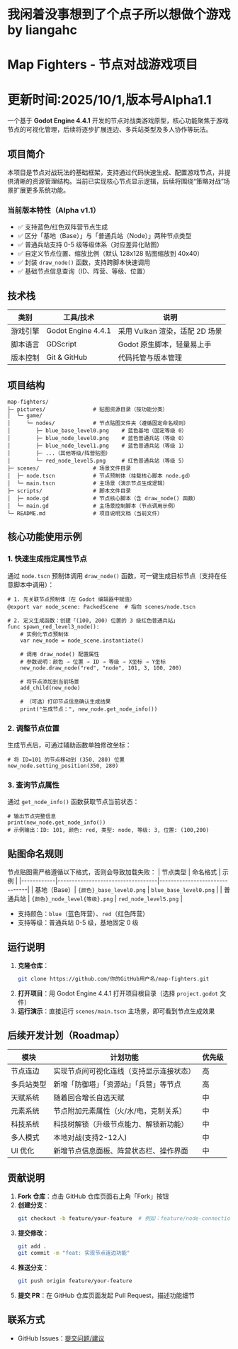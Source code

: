 # 我闲着没事想到了个点子所以想做个游戏 by liangahc

# Map Fighters - 节点对战游戏项目

# 更新时间:2025/10/1,版本号Alpha1.1

一个基于 **Godot Engine 4.4.1** 开发的节点对战类游戏原型，核心功能聚焦于游戏节点的可视化管理，后续将逐步扩展连边、多兵站类型及多人协作等玩法。


## 项目简介
本项目是节点对战玩法的基础框架，支持通过代码快速生成、配置游戏节点，并提供清晰的资源管理结构。当前已实现核心节点显示逻辑，后续将围绕“策略对战”场景扩展更多系统功能。

### 当前版本特性（Alpha v1.1）
- ✅ 支持蓝色/红色双阵营节点生成
- ✅ 区分「基地（Base）」与「普通兵站（Node）」两种节点类型
- ✅ 普通兵站支持 0-5 级等级体系（对应差异化贴图）
- ✅ 自定义节点位置、缩放比例（默认 128x128 贴图缩放到 40x40）
- ✅ 封装 `draw_node()` 函数，支持跨脚本快速调用
- ✅ 基础节点信息查询（ID、阵营、等级、位置）


## 技术栈
| 类别         | 工具/技术                  | 说明                          |
|--------------|----------------------------|-------------------------------|
| 游戏引擎     | Godot Engine 4.4.1         | 采用 Vulkan 渲染，适配 2D 场景 |
| 脚本语言     | GDScript                   | Godot 原生脚本，轻量易上手    |
| 版本控制     | Git & GitHub               | 代码托管与版本管理            |


## 项目结构
```
map-fighters/
├─ pictures/               # 贴图资源目录（按功能分类）
│  └─ game/
│     └─ nodes/            # 节点贴图文件夹（遵循固定命名规则）
│        ├─ blue_base_level0.png    # 蓝色基地（固定等级 0）
│        ├─ blue_node_level0.png    # 蓝色普通兵站（等级 0）
│        ├─ blue_node_level1.png    # 蓝色普通兵站（等级 1）
│        ├─ ...（其他等级/阵营贴图）
│        └─ red_node_level5.png     # 红色普通兵站（等级 5）
├─ scenes/                 # 场景文件目录
│  ├─ node.tscn            # 节点预制体（挂载核心脚本 node.gd）
│  └─ main.tscn            # 主场景（演示节点生成逻辑）
├─ scripts/                # 脚本文件目录
│  ├─ node.gd              # 节点核心脚本（含 draw_node() 函数）
│  └─ main.gd              # 主场景控制脚本（节点调用示例）
└─ README.md               # 项目说明文档（当前文件）
```


## 核心功能使用示例
### 1. 快速生成指定属性节点
通过 `node.tscn` 预制体调用 `draw_node()` 函数，可一键生成目标节点（支持在任意脚本中调用）：
```gdscript
# 1. 先关联节点预制体（在 Godot 编辑器中赋值）
@export var node_scene: PackedScene  # 指向 scenes/node.tscn

# 2. 定义生成函数：创建「(100, 200) 位置的 3 级红色普通兵站」
func spawn_red_level3_node():
    # 实例化节点预制体
    var new_node = node_scene.instantiate()
    
    # 调用 draw_node() 配置属性
    # 参数说明：颜色 → 位置 → ID → 等级 → X坐标 → Y坐标
    new_node.draw_node("red", "node", 101, 3, 100, 200)
    
    # 将节点添加到当前场景
    add_child(new_node)
    
    # （可选）打印节点信息确认生成结果
    print("生成节点：", new_node.get_node_info())
```

### 2. 调整节点位置
生成节点后，可通过辅助函数单独修改坐标：
```gdscript
# 将 ID=101 的节点移动到 (350, 280) 位置
new_node.setting_position(350, 280)
```

### 3. 查询节点属性
通过 `get_node_info()` 函数获取节点当前状态：
```gdscript
# 输出节点完整信息
print(new_node.get_node_info())
# 示例输出：ID: 101, 颜色: red, 类型: node, 等级: 3, 位置: (100,200)
```


## 贴图命名规则
节点贴图需严格遵循以下格式，否则会导致加载失败：
| 节点类型   | 命名格式                          | 示例                          |
|------------|-----------------------------------|-------------------------------|
| 基地（Base）| `{颜色}_base_level0.png`          | `blue_base_level0.png`        |
| 普通兵站   | `{颜色}_node_level{等级}.png`     | `red_node_level5.png`         |

- 支持颜色：`blue`（蓝色阵营）、`red`（红色阵营）
- 支持等级：普通兵站 0-5 级，基地固定 0 级


## 运行说明
1. **克隆仓库**：
   ```bash
   git clone https://github.com/你的GitHub用户名/map-fighters.git
   ```
2. **打开项目**：用 Godot Engine 4.4.1 打开项目根目录（选择 `project.godot` 文件）
3. **运行演示**：直接运行 `scenes/main.tscn` 主场景，即可看到节点生成效果


## 后续开发计划（Roadmap）
| 模块         | 计划功能                          | 优先级 |
|--------------|-----------------------------------|--------|
| 节点连边     | 实现节点间可视化连线（支持显示连接状态） | 高     |
| 多兵站类型   | 新增「防御塔」「资源站」「兵营」等节点  | 高     |
| 天赋系统     | 随着回合增长自选天赋 | 中     |
| 元素系统     | 节点附加元素属性（火/水/电，克制关系）  | 中     |
| 科技系统     | 科技树解锁（升级节点能力、解锁新功能）  | 中     |
| 多人模式     | 本地对战(支持2-12人)     | 中     |
| UI 优化      | 新增节点信息面板、阵营状态栏、操作界面  | 中     |


## 贡献说明
1. **Fork 仓库**：点击 GitHub 仓库页面右上角「Fork」按钮
2. **创建分支**：
   ```bash
   git checkout -b feature/your-feature  # 例如：feature/node-connection
   ```
3. **提交修改**：
   ```bash
   git add .
   git commit -m "feat: 实现节点连边功能"
   ```
4. **推送分支**：
   ```bash
   git push origin feature/your-feature
   ```
5. **提交 PR**：在 GitHub 仓库页面发起 Pull Request，描述功能细节


## 联系方式
- GitHub Issues：[提交问题/建议](https://github.com/你的GitHub用户名/map-fighters/issues)
